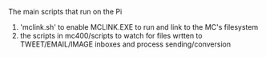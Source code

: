 
The main scripts that run on the Pi 

1. 'mclink.sh' to enable MCLINK.EXE to run and link to the MC's filesystem
2. the scripts in mc400/scripts to watch for files wrtten to TWEET/EMAIL/IMAGE inboxes and process sending/conversion


